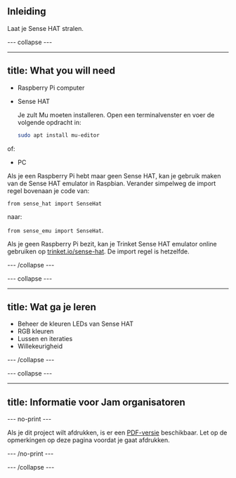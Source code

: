 ## Inleiding

Laat je Sense HAT stralen.

\--- collapse \---

* * *

## title: What you will need

- Raspberry Pi computer
- Sense HAT
    
    Je zult Mu moeten installeren. Open een terminalvenster en voer de volgende opdracht in:
    
    ```bash
    sudo apt install mu-editor
    ```

of:

- PC

Als je een Raspberry Pi hebt maar geen Sense HAT, kan je gebruik maken van de Sense HAT emulator in Raspbian. Verander simpelweg de import regel bovenaan je code van:

`from sense_hat import SenseHat`

naar:

`from sense_emu import SenseHat`.

Als je geen Raspberry Pi bezit, kan je Trinket Sense HAT emulator online gebruiken op [trinket.io/sense-hat](https://trinket.io/sense-hat). De import regel is hetzelfde.

\--- /collapse \---

\--- collapse \---

* * *

## title: Wat ga je leren

- Beheer de kleuren LEDs van Sense HAT
- RGB kleuren
- Lussen en iteraties
- Willekeurigheid

\--- /collapse \---

\--- collapse \---

* * *

## title: Informatie voor Jam organisatoren

\--- no-print \---

Als je dit project wilt afdrukken, is er een [PDF-versie](https://github.com/raspberrypilearning/jam-worksheets/raw/master/pdf/Sense-HAT-Random-Sparkles.pdf) beschikbaar. Let op de opmerkingen op deze pagina voordat je gaat afdrukken.

\--- /no-print \---

\--- /collapse \---